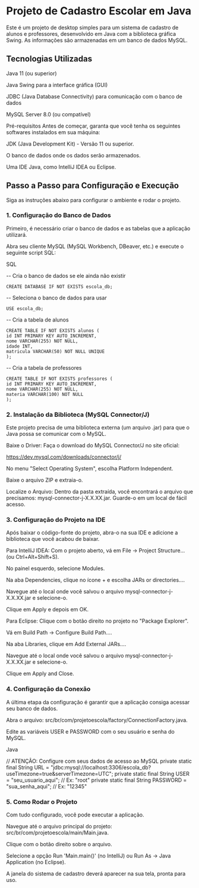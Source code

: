 # Projeto de Cadastro Escolar em Java
Este é um projeto de desktop simples para um sistema de cadastro de alunos e professores, desenvolvido em Java com a biblioteca gráfica Swing. As informações são armazenadas em um banco de dados MySQL.

## Tecnologias Utilizadas
Java 11 (ou superior)

Java Swing para a interface gráfica (GUI)

JDBC (Java Database Connectivity) para comunicação com o banco de dados

MySQL Server 8.0 (ou compatível)

Pré-requisitos
Antes de começar, garanta que você tenha os seguintes softwares instalados em sua máquina:

JDK (Java Development Kit) - Versão 11 ou superior.

O banco de dados onde os dados serão armazenados.

Uma IDE Java, como IntelliJ IDEA ou Eclipse.

## Passo a Passo para Configuração e Execução
Siga as instruções abaixo para configurar o ambiente e rodar o projeto.

### 1. Configuração do Banco de Dados
   Primeiro, é necessário criar o banco de dados e as tabelas que a aplicação utilizará.

Abra seu cliente MySQL (MySQL Workbench, DBeaver, etc.) e execute o seguinte script SQL:

SQL

-- Cria o banco de dados se ele ainda não existir
```
CREATE DATABASE IF NOT EXISTS escola_db;
```

-- Seleciona o banco de dados para usar
```
USE escola_db;
```

-- Cria a tabela de alunos
```
CREATE TABLE IF NOT EXISTS alunos (
id INT PRIMARY KEY AUTO_INCREMENT,
nome VARCHAR(255) NOT NULL,
idade INT,
matricula VARCHAR(50) NOT NULL UNIQUE
);
```

-- Cria a tabela de professores
```
CREATE TABLE IF NOT EXISTS professores (
id INT PRIMARY KEY AUTO_INCREMENT,
nome VARCHAR(255) NOT NULL,
materia VARCHAR(100) NOT NULL
);
```

### 2. Instalação da Biblioteca (MySQL Connector/J)
   Este projeto precisa de uma biblioteca externa (um arquivo .jar) para que o Java possa se comunicar com o MySQL.

Baixe o Driver: Faça o download do MySQL Connector/J no site oficial:

https://dev.mysql.com/downloads/connector/j/

No menu "Select Operating System", escolha Platform Independent.

Baixe o arquivo ZIP e extraia-o.

Localize o Arquivo: Dentro da pasta extraída, você encontrará o arquivo que precisamos: mysql-connector-j-X.X.XX.jar. Guarde-o em um local de fácil acesso.

### 3. Configuração do Projeto na IDE
   Após baixar o código-fonte do projeto, abra-o na sua IDE e adicione a biblioteca que você acabou de baixar.

Para IntelliJ IDEA:
Com o projeto aberto, vá em File -> Project Structure... (ou Ctrl+Alt+Shift+S).

No painel esquerdo, selecione Modules.

Na aba Dependencies, clique no ícone + e escolha JARs or directories....

Navegue até o local onde você salvou o arquivo mysql-connector-j-X.X.XX.jar e selecione-o.

Clique em Apply e depois em OK.

Para Eclipse:
Clique com o botão direito no projeto no "Package Explorer".

Vá em Build Path -> Configure Build Path....

Na aba Libraries, clique em Add External JARs....

Navegue até o local onde você salvou o arquivo mysql-connector-j-X.X.XX.jar e selecione-o.

Clique em Apply and Close.

### 4. Configuração da Conexão
  A última etapa da configuração é garantir que a aplicação consiga acessar seu banco de dados.

Abra o arquivo: src/br/com/projetoescola/factory/ConnectionFactory.java.

Edite as variáveis USER e PASSWORD com o seu usuário e senha do MySQL.

Java

// ATENÇÃO: Configure com seus dados de acesso ao MySQL
private static final String URL = "jdbc:mysql://localhost:3306/escola_db?useTimezone=true&serverTimezone=UTC";
private static final String USER = "seu_usuario_aqui";      // Ex: "root"
private static final String PASSWORD = "sua_senha_aqui"; // Ex: "12345"
### 5. Como Rodar o Projeto
   Com tudo configurado, você pode executar a aplicação.

Navegue até o arquivo principal do projeto: src/br/com/projetoescola/main/Main.java.

Clique com o botão direito sobre o arquivo.

Selecione a opção Run 'Main.main()' (no IntelliJ) ou Run As -> Java Application (no Eclipse).

A janela do sistema de cadastro deverá aparecer na sua tela, pronta para uso.
